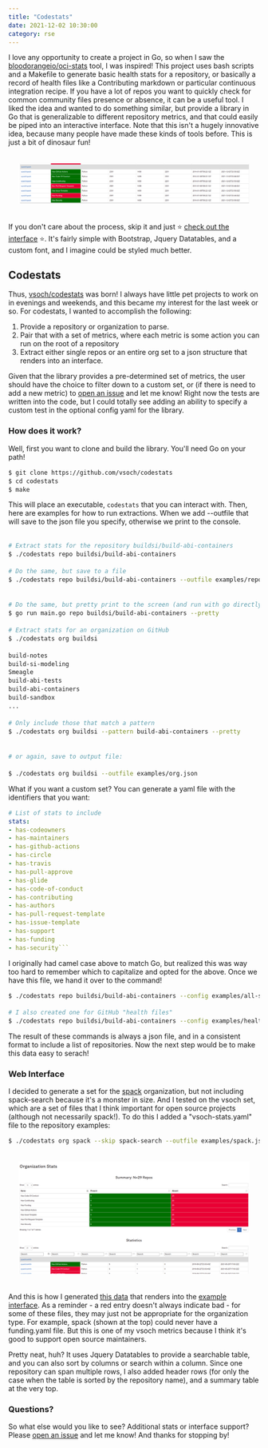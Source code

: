 ```yaml
---
title: "Codestats"
date: 2021-12-02 10:30:00
category: rse
---
```


I love any opportunity to create a project in Go, so when I saw the <a href="https://github.com/bloodorangeio/oci-stats" target="_blank">bloodorangeio/oci-stats</a> tool, I was inspired! This project uses bash scripts and a Makefile to generate basic health stats for a repository, or basically a record of health files like a Contributing markdown or particular continuous integration recipe. If you have a lot of repos you want to quickly check for common community files presence or absence, it can be a useful tool. I liked the idea and wanted to do something similar,
but provide a library in Go that is generalizable to different repository metrics, and that could easily be piped into an interactive interface.
Note that this isn't a hugely innovative idea, because many people have made these kinds of tools before. This is just a bit of dinosaur fun!

<div style="padding:20px">
  <img src="https://raw.githubusercontent.com/vsoch/codestats/main/docs/codestats-entry.png">
</div>

If you don't care about the process, skip it and just ⭐️ <a href="https://vsoch.github.io/codestats/" target="_blank">check out the interface</a> ⭐️.
It's fairly simple with Bootstrap, Jquery Datatables, and a custom font, and I imagine could be styled much better.

## Codestats

Thus, <a href="https://github.com/vsoch/codestats" target="_blank">vsoch/codestats</a> was born! I always have little pet projects to work
on in evenings and weekends, and this became my interest for the last week or so. For codestats, I wanted to accomplish the following:

<ol class="custom-counter">
  <li>Provide a repository or organization to parse.</li>
  <li>Pair that with a set of metrics, where each metric is some action you can run on the root of a repository</li>
  <li>Extract either single repos or an entire org set to a json structure that renders into an interface.</li>
</ol>

Given that the library provides a pre-determined set of metrics, the user should have the choice to filter down to a custom set, or
(if there is need to add a new metric) to <a href="https://github.com/vsoch/codestats/issues" target="_blank">open an issue</a> and let me know!
Right now the tests are written into the code, but I could totally see adding an ability to specify a custom test in the optional config yaml
for the library.

### How does it work?

Well, first you want to clone and build the library. You'll need Go on your path!

```bash
$ git clone https://github.com/vsoch/codestats
$ cd codestats
$ make
```

This will place an executable, `codestats` that you can interact with. Then, here are examples
for how to run extractions. When we add --outfile that will save to the json file you specify, otherwise
we print to the console.

```bash

# Extract stats for the repository buildsi/build-abi-containers
$ ./codestats repo buildsi/build-abi-containers

# Do the same, but save to a file
$ ./codestats repo buildsi/build-abi-containers --outfile examples/repo.json


# Do the same, but pretty print to the screen (and run with go directly)
$ go run main.go repo buildsi/build-abi-containers --pretty

# Extract stats for an organization on GitHub
$ ./codestats org buildsi

build-notes
build-si-modeling
Smeagle
build-abi-tests
build-abi-containers
build-sandbox
...

# Only include those that match a pattern
$ ./codestats org buildsi --pattern build-abi-containers --pretty


# or again, save to output file:

$ ./codestats org buildsi --outfile examples/org.json
```

What if you want a custom set? You can generate a yaml file with the identifiers
that you want:

```yaml
# List of stats to include
stats:
- has-codeowners
- has-maintainers
- has-github-actions
- has-circle
- has-travis
- has-pull-approve
- has-glide
- has-code-of-conduct
- has-contributing
- has-authors
- has-pull-request-template
- has-issue-template
- has-support
- has-funding
- has-security```
```

I originally had camel case above to match Go, but realized this was way too hard to remember which to capitalize
and opted for the above. Once we have this file, we hand it over to the command!

```bash
$ ./codestats repo buildsi/build-abi-containers --config examples/all-stats.yaml 

# I also created one for GitHub "health files"
$ ./codestats repo buildsi/build-abi-containers --config examples/health-stats.yaml
```

The result of these commands is always a json file, and in a consistent format to include
a list of repositories. Now the next step would be to make this data easy to serach!


### Web Interface

I decided to generate a set for the <a href="https://github.com/spack" target="_blank">spack</a> organization, but not including
spack-search because it's a monster in size. And I tested on the vsoch set, which are a set of files that I think important
for open source projects (although not necessarily spack!). To do this I added a "vsoch-stats.yaml" file to the repository examples:

```bash
$ ./codestats org spack --skip spack-search --outfile examples/spack.json --config examples/vsoch-stats.yaml 
```

<div style="padding:20px">
  <img src="https://raw.githubusercontent.com/vsoch/codestats/main/docs/codestats.png">
</div>

And this is how I generated <a href="https://github.com/vsoch/codestats/blob/main/docs/data.json" target="_blank">this data</a> that renders into the <a href="https://vsoch.github.io/codestats" target="_blank">example interface</a>. As a reminder - a red entry doesn't always indicate bad - for some of these files, they may just not be appropriate for the organization type. For example, spack (shown at the top) could never have a funding.yaml file. But this is one of my vsoch metrics because I think it's good to support
open source maintainers.  

Pretty neat, huh? It uses Jquery Datatables to provide a searchable table, and you can also sort by columns or search within a column.
Since one repository can span multiple rows, I also added header rows (for only the case when the table is sorted by the repository name),
and a summary table at the very top.

### Questions?

So what else would you like to see? Additional stats or interface support? Please <a href="https://github.com/vsoch/codestats/issues" target="_blank">open an issue</a> and let me know! And thanks for stopping by!

